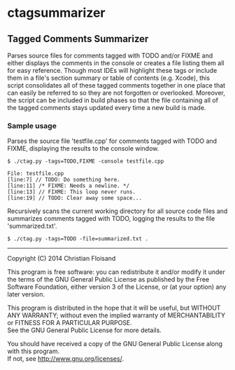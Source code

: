 # ctagsummarizer #

## Tagged Comments Summarizer ##

Parses source files for comments tagged with TODO and/or FIXME and either displays the comments in the console or creates a file listing them all 
for easy reference. Though most IDEs will highlight these tags or include them in a file's section summary or table of contents (e.g. Xcode), 
this script consolidates all of these tagged comments together in one place that can easily be referred to so they are not forgotten or overlooked. 
Moreover, the script can be included in build phases so that the file containing all of the tagged comments stays updated every time a new build is made.

### Sample usage ###

Parses the source file 'testfile.cpp' for comments tagged with TODO and FIXME, displaying the results to the console window.

	$ ./ctag.py -tags=TODO,FIXME -console testfile.cpp
	
	File: testfile.cpp
	[line:7] // TODO: Do something here.
	[line:11] /* FIXME: Needs a newline. */
	[line:13] // FIXME: This loop never runs.
	[line:19] // TODO: Clear away some space...
	
Recursively scans the current working directory for all source code files and summarizes comments tagged with TODO, logging the results to 
the file 'summarized.txt'.
	
	$ ./ctag.py -tags=TODO -file=summarized.txt .

---

Copyright (C) 2014 Christian Floisand

This program is free software: you can redistribute it and/or modify it under the terms 
of the GNU General Public License as published by the Free Software Foundation, either 
version 3 of the License, or (at your option) any later version.

This program is distributed in the hope that it will be useful, but WITHOUT ANY WARRANTY; 
without even the implied warranty of MERCHANTABILITY or FITNESS FOR A PARTICULAR PURPOSE.  
See the  GNU General Public License for more details.

You should have received a copy of the GNU General Public License along with this program.  
If not, see <http://www.gnu.org/licenses/>.
